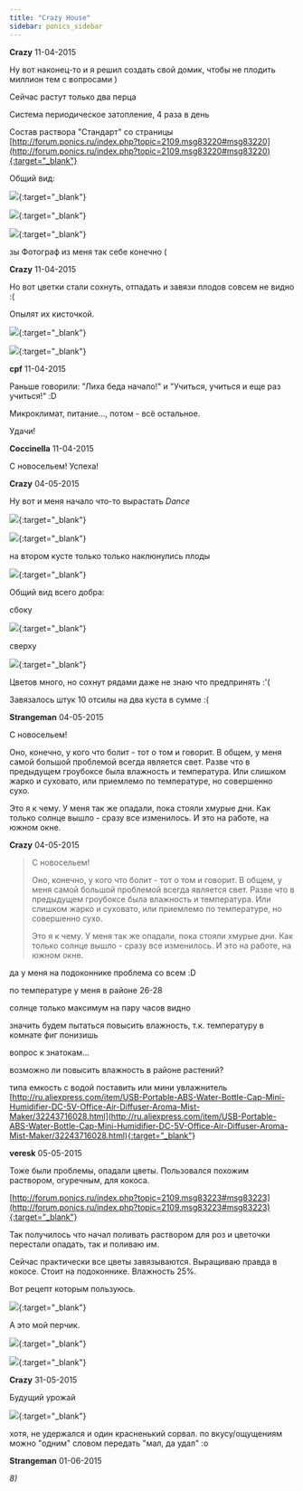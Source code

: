 ```yaml
---
title: "Crazy House"
sidebar: ponics_sidebar
---
```


**Crazy** 11-04-2015

Ну вот наконец-то и я решил создать свой домик, чтобы не плодить миллион тем с вопросами )

Сейчас растут только два перца

Система периодическое затопление, 4 раза в день

Состав раствора "Стандарт" со страницы [http://forum.ponics.ru/index.php?topic=2109.msg83220#msg83220](http://forum.ponics.ru/index.php?topic=2109.msg83220#msg83220){:target="_blank"}

Общий вид:

[![](/imagehost2/thumbs/111.jpg)](https://t.me/ponics_ru_files/14333){:target="_blank"}

[![](/imagehost2/thumbs/112.jpg)](https://t.me/ponics_ru_files/14334){:target="_blank"}

[![](/imagehost2/thumbs/113.jpg)](https://t.me/ponics_ru_files/14335){:target="_blank"}

зы Фотограф из меня так себе конечно (


**Crazy** 11-04-2015

Но вот цветки стали сохнуть, отпадать и завязи плодов совсем не видно :(

Опылят их кисточкой.

[![](/imagehost2/thumbs/p4100175.jpg)](https://t.me/ponics_ru_files/14336){:target="_blank"}

[![](/imagehost2/thumbs/p4100174.jpg)](https://t.me/ponics_ru_files/14337){:target="_blank"}


**cpf** 11-04-2015

Раньше говорили: "Лиха беда начало!" и "Учиться, учиться и еще раз учиться!" :D

Микроклимат, питание..., потом - всё остальное.

Удачи!


**Coccinella** 11-04-2015

С новосельем! Успеха!


**Crazy** 04-05-2015

Ну вот и меня начало что-то вырастать *Dance*

[![](/imagehost2/thumbs/p5030195.jpg)](https://t.me/ponics_ru_files/14338){:target="_blank"}

[![](/imagehost2/thumbs/p5030196.jpg)](https://t.me/ponics_ru_files/14339){:target="_blank"}

на втором кусте только только наклюнулись плоды

[![](/imagehost2/thumbs/p5030198.jpg)](https://t.me/ponics_ru_files/14340){:target="_blank"}

Общий вид всего добра:

сбоку

[![](/imagehost2/thumbs/p5030181.jpg)](https://t.me/ponics_ru_files/14341){:target="_blank"}

сверху

[![](/imagehost2/thumbs/p5030192.jpg)](https://t.me/ponics_ru_files/14342){:target="_blank"}

Цветов много, но сохнут рядами даже не знаю что предпринять :&#039;(

Завязалось штук 10 отсилы на два куста в сумме :(


**Strangeman** 04-05-2015

С новосельем!

Оно, конечно, у кого что болит - тот о том и говорит. В общем, у меня самой большой проблемой всегда является свет. Разве что в предыдущем гроубоксе была влажность и температура. Или слишком жарко и суховато, или приемлемо по температуре, но совершенно сухо.

Это я к чему. У меня так же опадали, пока стояли хмурые дни. Как только солнце вышло - сразу все изменилось. И это на работе, на южном окне.


**Crazy** 04-05-2015

> С новосельем!
> 
> Оно, конечно, у кого что болит - тот о том и говорит. В общем, у меня самой большой проблемой всегда является свет. Разве что в предыдущем гроубоксе была влажность и температура. Или слишком жарко и суховато, или приемлемо по температуре, но совершенно сухо.
> 
> Это я к чему. У меня так же опадали, пока стояли хмурые дни. Как только солнце вышло - сразу все изменилось. И это на работе, на южном окне.

да у меня на подоконнике проблема со всем :D

по температуре у меня в районе 26-28

солнце только максимум на пару часов видно

значить будем пытаться повысить влажность, т.к. температуру в комнате фиг понизишь

вопрос к знатокам... 

возможно ли повысить влажность в районе растений?

типа емкость с водой поставить или мини увлажнитель [http://ru.aliexpress.com/item/USB-Portable-ABS-Water-Bottle-Cap-Mini-Humidifier-DC-5V-Office-Air-Diffuser-Aroma-Mist-Maker/32243716028.html](http://ru.aliexpress.com/item/USB-Portable-ABS-Water-Bottle-Cap-Mini-Humidifier-DC-5V-Office-Air-Diffuser-Aroma-Mist-Maker/32243716028.html){:target="_blank"}



**veresk** 05-05-2015

Тоже были проблемы, опадали цветы. Пользовался похожим раствором, огуречным, для кокоса.

[http://forum.ponics.ru/index.php?topic=2109.msg83223#msg83223](http://forum.ponics.ru/index.php?topic=2109.msg83223#msg83223){:target="_blank"}

Так получилось что начал поливать раствором для роз и цветочки перестали опадать, так и поливаю им.

Сейчас практически все цветы завязываются. Выращиваю правда в кокосе. Стоит на подоконнике. Влажность 25%.

Вот рецепт которым пользуюсь.

[![](/imagehost2/thumbs/21hvh.jpg)](https://t.me/ponics_ru_files/14343){:target="_blank"}

А это мой перчик.

[![](/imagehost2/thumbs/19jxj.jpg)](https://t.me/ponics_ru_files/14344){:target="_blank"}

[![](/imagehost2/thumbs/20gyg.jpg)](https://t.me/ponics_ru_files/14345){:target="_blank"}


**Crazy** 31-05-2015

Будущий урожай

[![](/imagehost2/thumbs/p5300203.jpg)](https://t.me/ponics_ru_files/14346){:target="_blank"}

хотя, не удержался и один красненький сорвал. по вкусу/ощущениям можно "одним" словом передать "мал, да удал" :o


**Strangeman** 01-06-2015

 *8)*


